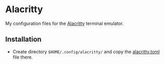 # Alacritty

My configuration files for the [Alacritty](https://alacritty.org/) terminal emulator.

## Installation

* Create directory `$HOME/.config/alacritty/` and copy the [alacritty.toml](alacritty.toml) file there.
